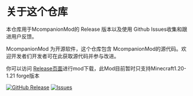 # 关于这个仓库
本仓库用于McompanionMod的 Release 版本以及使用 Github Issues收集和跟进用户反馈。

McompanionMod 为开源软件，这个仓库包含 McompanionMod的源代码。欢迎开发者们开发者可在此获取源代码并参与改进。

你可以访问 [Release页面](https://github.com/swxswxer/McompanionMod/releases)进行mod下载，此Mod目前暂时只支持Minecraft1.20-1.21 forge版本


[![GitHub Release](https://img.shields.io/github/v/release/swxswxer/McompanionMod?style=flat-square)](https://github.com/swxswxer/McompanionMod/releases)
[![Issues](https://img.shields.io/github/issues/swxswxer/McompanionMod?label=反馈)](https://github.com/swxswxer/McompanionMod/issues)
